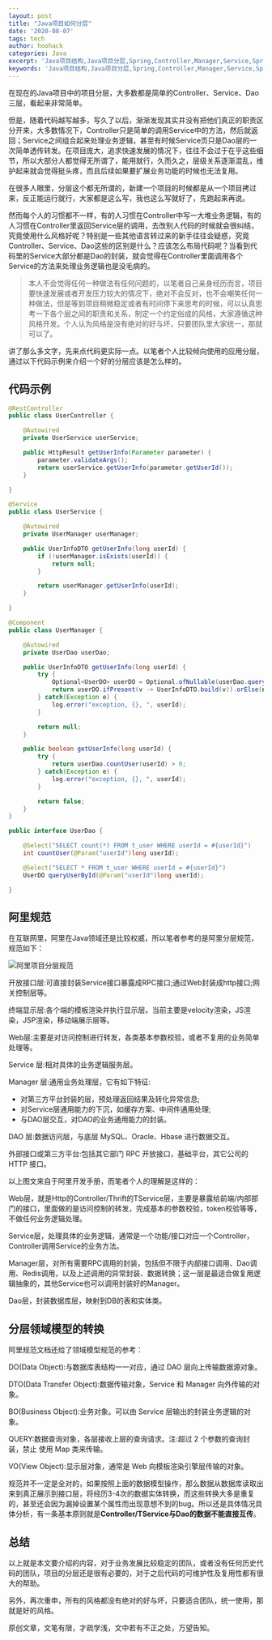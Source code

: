 ```yaml
---
layout: post
title: "Java项目如何分层"
date: '2020-08-07'
tags: tech
author: hoohack
categories: Java
excerpt: 'Java项目结构,Java项目分层,Spring,Controller,Manager,Service,Spring Boot,Spring Web,Java Web'
keywords: 'Java项目结构,Java项目分层,Spring,Controller,Manager,Service,Spring Boot,Spring Web,Java Web'
---
```


在现在的Java项目中的项目分层，大多数都是简单的Controller、Service、Dao三层，看起来非常简单。

但是，随着代码越写越多，写久了以后，渐渐发现其实并没有把他们真正的职责区分开来，大多数情况下，Controller只是简单的调用Service中的方法，然后就返回；Service之间组合起来处理业务逻辑，甚至有时候Service页只是Dao层的一次简单透传转发。在项目庞大，追求快速发展的情况下，往往不会过于在乎这些细节，所以大部分人都觉得无所谓了，能用就行，久而久之，层级关系逐渐混乱，维护起来就会觉得挺头疼，而且后续如果要扩展业务功能的时候也无法复用。

在很多人眼里，分层这个都无所谓的，新建一个项目的时候都是从一个项目拷过来，反正能运行就行，大家都是这么写，我也这么写就好了，先跑起来再说。

然而每个人的习惯都不一样，有的人习惯在Controller中写一大堆业务逻辑，有的人习惯在Controller里返回Service层的调用，去改别人代码的时候就会很纠结，究竟使用什么风格好呢？特别是一些其他语言转过来的新手往往会疑惑，究竟Controller、Service、Dao这些的区别是什么？应该怎么布局代码呢？当看到代码里的Service大部分都是Dao的封装，就会觉得在Controller里面调用各个Service的方法来处理业务逻辑也是没毛病的。



> 本人不会觉得任何一种做法有任何问题的，以笔者自己亲身经历而言，项目要快速发展或者开发压力较大的情况下，绝对不会反对，也不会嘲笑任何一种做法，但是等到项目稍微稳定或者有时间停下来思考的时候，可以认真思考一下各个层之间的职责和关系，制定一个约定俗成的风格，大家遵循这种风格开发。个人认为风格是没有绝对的好与坏，只要团队里大家统一，那就可以了。

讲了那么多文字，先来点代码更实际一点。以笔者个人比较倾向使用的应用分层，通过以下代码示例来介绍一个好的分层应该是怎么样的。

## 代码示例

```java
@RestController
public class UserController {

    @Autowired
    private UserService userService;

    public HttpResult getUserInfo(Parameter parameter) {
        parameter.validateArgs();
        return userService.getUserInfo(parameter.getUserId());
    }

}

@Service
public class UserService {

    @Autowired
    private UserManager userManager;

    public UserInfoDTO getUserInfo(long userId) {
        if (!userManager.isExists(userId)) {
            return null;
        }

        return userManager.getUserInfo(userId);
    }

}

@Component
public class UserManager {

    @Autowired
    private UserDao userDao;

    public UserInfoDTO getUserInfo(long userId) {
        try {
            Optional<UserDO> userDO = Optional.ofNullable(userDao.queryUserById(userId));
            return userDO.ifPresent(v -> UserInfoDTO.build(v)).orElse(null);
        } catch(Exception e) {
            log.error("exception, {}, ", userId);
        }

        return null;
    }

    public boolean getUserInfo(long userId) {
        try {
            return userDao.countUser(userId) > 0;
        } catch(Exception e) {
            log.error("exception, {}, ", userId);
        }

        return false;
    }
}

public interface UserDao {

    @Select("SELECT count(*) FROM t_user WHERE userId = #{userId}")
    int countUser(@Param("userId")long userId);

    @Select("SELECT * FROM t_user WHERE userId = #{userId}")
    UserDO queryUserById(@Param("userId")long userId);

}

```

## 阿里规范

在互联网里，阿里在Java领域还是比较权威，所以笔者参考的是阿里分层规范，规范如下：

![阿里项目分层规范](https://www.hoohack.me/assets/images/2020/08/alibaba-project-stratify.jpg)

开放接口层:可直接封装Service接口暴露成RPC接口;通过Web封装成http接口;网关控制层等。

终端显示层:各个端的模板渲染并执行显示层。当前主要是velocity渲染，JS渲染，JSP渲染，移动端展示层等。

Web层:主要是对访问控制进行转发，各类基本参数校验，或者不复用的业务简单处理等。

Service 层:相对具体的业务逻辑服务层。

Manager 层:通用业务处理层，它有如下特征:
- 对第三方平台封装的层，预处理返回结果及转化异常信息;
- 对Service层通用能力的下沉，如缓存方案、中间件通用处理; 
- 与DAO层交互，对DAO的业务通用能力的封装。

DAO 层:数据访问层，与底层 MySQL、Oracle、Hbase 进行数据交互。

外部接口或第三方平台:包括其它部门 RPC 开放接口，基础平台，其它公司的 HTTP 接口。

以上图文来自于阿里开发手册，而笔者个人的理解是这样的：

Web层，就是Http的Controller/Thrift的TService层，主要是暴露给前端/内部部门的接口，里面做的是访问控制的转发，完成基本的参数校验，token校验等等，不做任何业务逻辑处理。

Service层，处理具体的业务逻辑，通常是一个功能/接口对应一个Controller，Controller调用Service的业务方法。

Manager层，对所有需要RPC调用的封装，包括但不限于内部接口调用、Dao调用、Redis调用，以及上述调用的异常封装、数据转换；这一层是最适合做复用逻辑抽象的，其他Service也可以调用封装好的Manager。

Dao层，封装数据库层，映射到DB的表和实体类。

## 分层领域模型的转换

阿里规范文档还给了领域模型规范的参考：

DO(Data Object):与数据库表结构一一对应，通过 DAO 层向上传输数据源对象。

DTO(Data Transfer Object):数据传输对象，Service 和 Manager 向外传输的对象。

BO(Business Object):业务对象。可以由 Service 层输出的封装业务逻辑的对象。

QUERY:数据查询对象，各层接收上层的查询请求。注:超过 2 个参数的查询封装，禁止 使用 Map 类来传输。

VO(View Object):显示层对象，通常是 Web 向模板渲染引擎层传输的对象。

规范并不一定是全对的，如果按照上面的数据模型操作，那么数据从数据库读取出来到真正展示到接口层，将经历3-4次的数据实体转换，而这些转换大多是重复的，甚至还会因为漏掉设置某个属性而出现意想不到的bug。所以还是具体情况具体分析，有一条基本原则就是**Controller/TService与Dao的数据不能直接互传**。

## 总结
以上就是本文要介绍的内容，对于业务发展比较稳定的团队，或者没有任何历史代码的团队，项目的分层还是很有必要的，对于之后代码的可维护性及复用性都有很大的帮助。

另外，再次重申，所有的风格都没有绝对的好与坏，只要适合团队，统一使用，那就是好的风格。

原创文章，文笔有限，才疏学浅，文中若有不正之处，万望告知。





